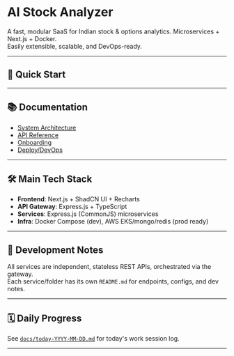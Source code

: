 # AI Stock Analyzer

A fast, modular SaaS for Indian stock & options analytics. Microservices + Next.js + Docker.  
Easily extensible, scalable, and DevOps-ready.

---

## 🚀 Quick Start


---

## 📚 Documentation

- [System Architecture](./ARCHITECTURE.md)  
- [API Reference](./docs/api)  
- [Onboarding](./docs/onboarding.md)  
- [Deploy/DevOps](./docs/deployment.md)  

---

## 🛠️ Main Tech Stack

- **Frontend**: Next.js + ShadCN UI + Recharts
- **API Gateway**: Express.js + TypeScript
- **Services**: Express.js (CommonJS) microservices
- **Infra**: Docker Compose (dev), AWS EKS/mongo/redis (prod ready)

---

## 📝 Development Notes

All services are independent, stateless REST APIs, orchestrated via the gateway.  
Each service/folder has its own `README.md` for endpoints, configs, and dev notes.

---

## 🗓️ Daily Progress

See [`docs/today-YYYY-MM-DD.md`](docs/today-2025-08-17.md) for today's work session log.

---
